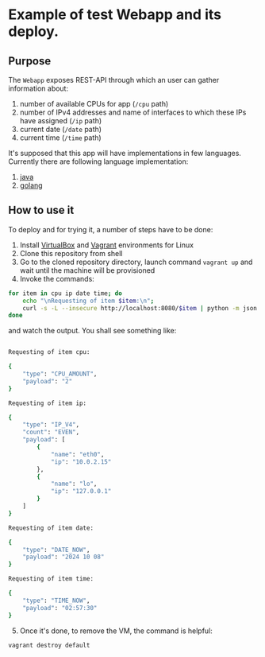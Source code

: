 # Example of test Webapp and its deploy.
## Purpose
The `Webapp` exposes REST-API through which an user can gather information about:
1. number of available CPUs for app (`/cpu` path)
2. number of IPv4 addresses and name of interfaces to which these IPs have assigned (`/ip` path)
3. current date (`/date` path)
4. current time (`/time` path)

It's supposed that this app will have implementations in few languages. Currently there are following language implementation:
1. [java](./webapp-spring-boot/README.MD)
2. [golang](./webapp-golang/README.MD)

## How to use it
To deploy and for trying it, a number of steps have to be done:
1. Install [VirtualBox](https://www.virtualbox.org/wiki/Downloads) and [Vagrant](https://www.vagrantup.com/downloads.html) environments for Linux
2. Clone this repository from shell
3. Go to the cloned repository directory, launch command `vagrant up` and wait until the machine will be provisioned
4. Invoke the commands:

```bash
for item in cpu ip date time; do
    echo "\nRequesting of item $item:\n";
    curl -s -L --insecure http://localhost:8080/$item | python -m json.tool;
done
```

and watch the output. You shall see something like:

```bash

Requesting of item cpu:

{
    "type": "CPU_AMOUNT",
    "payload": "2"
}

Requesting of item ip:

{
    "type": "IP_V4",
    "count": "EVEN",
    "payload": [
        {
            "name": "eth0",
            "ip": "10.0.2.15"
        },
        {
            "name": "lo",
            "ip": "127.0.0.1"
        }
    ]
}

Requesting of item date:

{
    "type": "DATE_NOW",
    "payload": "2024 10 08"
}

Requesting of item time:

{
    "type": "TIME_NOW",
    "payload": "02:57:30"
}
```

5. Once it's done, to remove the VM, the command is helpful:

```bash
vagrant destroy default
```
